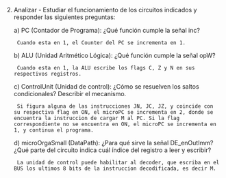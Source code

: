 2. Analizar - Estudiar el funcionamiento de los circuitos indicados y responder las siguientes preguntas:

	a) PC (Contador de Programa): ¿Qué función cumple la señal inc?

		Cuando esta en 1, el Counter del PC se incrementa en 1.

	b) ALU (Unidad Aritmético Lógica): ¿Qué función cumple la señal opW?

		Cuando esta en 1, la ALU escribe los flags C, Z y N en sus respectivos registros.

	c) ControlUnit (Unidad de control): ¿Cómo se resuelven los saltos condicionales? Describir el mecanismo.

		Si figura alguna de las instrucciones JN, JC, JZ, y coincide con su respectiva flag en ON, el microPC se incrementa en 2, donde se encuentra la instruccion de cargar M al PC. Si la flag correspondiente no se encuentra en ON, el microPC se incrementa en 1, y continua el programa.


	d) microOrgaSmall (DataPath): ¿Para qué sirve la señal DE_enOutImm? ¿Qué parte del circuito indica cuál índice del registro a leer y escribir?

		La unidad de control puede habilitar al decoder, que escriba en el BUS los ultimos 8 bits de la instruccion decodificada, es decir M.



